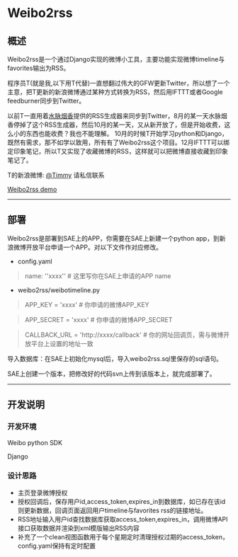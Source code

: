 # Weibo2rss #

## 概述 ##

Weibo2rss是一个通过Django实现的微博小工具，主要功能实现微博timeline与favorites输出为RSS。

程序员T(就是我,以下用T代替)一直想翻过伟大的GFW更新Twitter，所以想了一个主意，把T更新的新浪微博通过某种方式转换为RSS，然后用IFTTT或者Google feedburner同步到Twitter。

以前T一直用着[水脉烟香](http://ishow.sinaapp.com/rss.php)提供的RSS生成器来同步到Twitter，8月的某一天水脉烟香停掉了这个RSS生成器，然后10月的某一天，又从新开放了，但是开始收费，这么小的东西也能收费？我也不能理解。
10月的时候T开始学习python和Django，既然有需求，那不如学以致用，所有有了Weibo2rss这个项目。12月IFTTT可以绑定印象笔记，所以T又实现了收藏微博的RSS，这样就可以把微博直接收藏到印象笔记了。

T的新浪微博: [@Timmy](http://weibo.com/u/2283077624) 请私信联系

[Weibo2rss demo](http://pythonweibo.sinaapp.com)
***

## 部署 ##

Weibo2rss是部署到SAE上的APP，你需要在SAE上新建一个python app，到新浪微博开放平台申请一个APP。对以下文件作对应修改。

*  config.yaml

> name: ''xxxx'' # 这里写你在SAE上申请的APP name

*  weibo2rss/weibotimeline.py

> APP_KEY = 'xxxx' # 你申请的微博APP_KEY

> APP_SECRET = 'xxxx' # 你申请的微博APP_SECRET

> CALLBACK_URL = 'http://xxxx/callback' # 你的网址回调页，需与微博开放平台上设置的地址一致

导入数据库：在SAE上初始化mysql后，导入weibo2rss.sql里保存的sql语句。

SAE上创建一个版本，把修改好的代码svn上传到该版本上，就完成部署了。
****

## 开发说明 ##

### 开发环境 ###

Weibo python SDK

Django

### 设计思路 ###

*  主页登录微博授权
*  授权回调后，保存用户id,access_token,expires_in到数据库，如已存在该id则更新数据，回调页面返回用户timeline与favorites rss的链接地址。
*  RSS地址输入用户id查找数据库获取access_token,expires_in，调用微博API接口获取数据并渲染到xml模版输出RSS内容
*  补充了一个clean视图函数用于每个星期定时清理授权过期的access_token，config.yaml保持有定时配置
